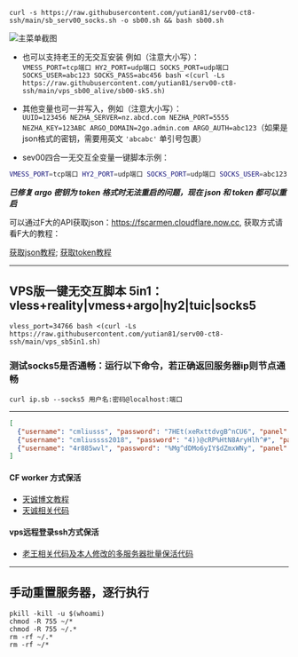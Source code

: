
```
curl -s https://raw.githubusercontent.com/yutian81/serv00-ct8-ssh/main/sb_serv00_socks.sh -o sb00.sh && bash sb00.sh  
```
![主菜单截图](https://pan.811520.xyz/2024-10/1729677354-image.webp)

- 也可以支持老王的无交互安装
例如（注意大小写）：  
`VMESS_PORT=tcp端口 HY2_PORT=udp端口 SOCKS_PORT=udp端口 SOCKS_USER=abc123 SOCKS_PASS=abc456 bash <(curl -Ls https://raw.githubusercontent.com/yutian81/serv00-ct8-ssh/main/vps_sb00_alive/sb00-sk5.sh)`

- 其他变量也可一并写入，例如（注意大小写）：  
`UUID=123456 NEZHA_SERVER=nz.abcd.com NEZHA_PORT=5555 NEZHA_KEY=123ABC ARGO_DOMAIN=2go.admin.com ARGO_AUTH=abc123`（如果是json格式的密钥，需要用英文 `'abcabc'` 单引号包裹）

- sev00四合一无交互全变量一键脚本示例：
```bash
VMESS_PORT=tcp端口 HY2_PORT=udp端口 SOCKS_PORT=udp端口 SOCKS_USER=abc123 SOCKS_PASS=abc456 UUID=123456 NEZHA_SERVER=nz.abcd.com NEZHA_PORT=5555 NEZHA_KEY=123ABC ARGO_DOMAIN=2go.admin.com ARGO_AUTH=abc123 bash <(curl -Ls https://raw.githubusercontent.com/yutian81/serv00-ct8-ssh/main/vps_sb00_alive/sb00-sk5.sh)
```

***已修复 argo 密钥为 token 格式时无法重启的问题，现在 json 和 token 都可以重启***

可以通过F大的API获取json：https://fscarmen.cloudflare.now.cc, 获取方式请看F大的教程：

[获取json教程](https://github.com/fscarmen/ArgoX?tab=readme-ov-file#argo-json-%E7%9A%84%E8%8E%B7%E5%8F%96); [获取token教程](https://github.com/fscarmen/ArgoX?tab=readme-ov-file#argo-token-%E7%9A%84%E8%8E%B7%E5%8F%96)

----

## VPS版一键无交互脚本 5in1：vless+reality|vmess+argo|hy2|tuic|socks5
```
vless_port=34766 bash <(curl -Ls https://raw.githubusercontent.com/yutian81/serv00-ct8-ssh/main/vps_sb5in1.sh)
```

### 测试socks5是否通畅：运行以下命令，若正确返回服务器ip则节点通畅
```
curl ip.sb --socks5 用户名:密码@localhost:端口
```
----


```json
[
  {"username": "cmliusss", "password": "7HEt(xeRxttdvgB^nCU6", "panel": "panel4.serv00.com", "ssh": "s4.serv00.com"},
  {"username": "cmliussss2018", "password": "4))@cRP%HtN8AryHlh^#", "panel": "panel7.serv00.com", "ssh": "s7.serv00.com"},
  {"username": "4r885wvl", "password": "%Mg^dDMo6yIY$dZmxWNy", "panel": "panel.ct8.pl", "ssh": "s1.ct8.pl"}
]
```

#### CF worker 方式保活
- [天诚博文教程](https://linux.do/t/topic/181957)
- [天诚相关代码](https://github.com/yutian81/serv00-ct8-ssh/tree/main/cf-sb00-alive)

#### vps远程登录ssh方式保活
- [老王相关代码及本人修改的多服务器批量保活代码](https://github.com/yutian81/serv00-ct8-ssh/tree/main/vps_sb00_alive)

----


## 手动重置服务器，逐行执行
```
pkill -kill -u $(whoami)
chmod -R 755 ~/*
chmod -R 755 ~/.*
rm -rf ~/.*
rm -rf ~/*
```
